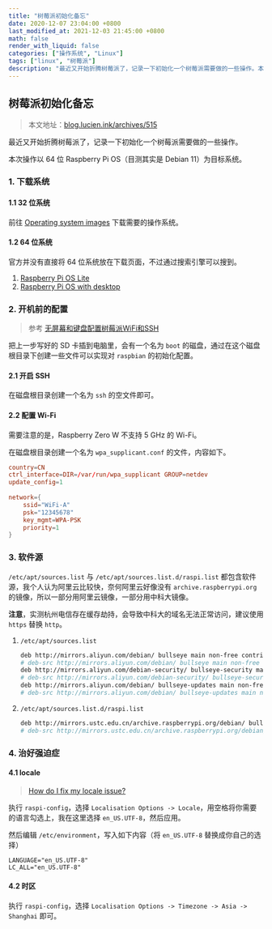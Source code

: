 ```yaml
---
title: "树莓派初始化备忘"
date: 2020-12-07 23:04:00 +0800
last_modified_at: 2021-12-03 21:45:00 +0800
math: false
render_with_liquid: false
categories: ["操作系统", "Linux"]
tags: ["linux", "树莓派"]
description: "最近又开始折腾树莓派了，记录一下初始化一个树莓派需要做的一些操作。本次操作以 64 位 Raspberry Pi OS（目测其实是 Debian 11）为目标系统。"
---
```


## 树莓派初始化备忘

> 本文地址：[blog.lucien.ink/archives/515][this]

最近又开始折腾树莓派了，记录一下初始化一个树莓派需要做的一些操作。

本次操作以 64 位 Raspberry Pi OS（目测其实是 Debian 11）为目标系统。

### 1. 下载系统

#### 1.1 32 位系统

前往 [Operating system images][download_image] 下载需要的操作系统。

#### 1.2 64 位系统

官方并没有直接将 64 位系统放在下载页面，不过通过搜索引擎可以搜到。

1. [Raspberry Pi OS Lite][raspios_lite_arm64]
2. [Raspberry Pi OS with desktop][raspios_arm64]

### 2. 开机前的配置

> 参考 [无屏幕和键盘配置树莓派WiFi和SSH][shumeipai.nxez]

把上一步写好的 SD 卡插到电脑里，会有一个名为 `boot` 的磁盘，通过在这个磁盘根目录下创建一些文件可以实现对 `raspbian` 的初始化配置。

#### 2.1 开启 SSH

在磁盘根目录创建一个名为 `ssh` 的空文件即可。

#### 2.2 配置 Wi-Fi

需要注意的是，Raspberry Zero W 不支持 5 GHz 的 Wi-Fi。

在磁盘根目录创建一个名为 `wpa_supplicant.conf` 的文件，内容如下。

```conf
country=CN
ctrl_interface=DIR=/var/run/wpa_supplicant GROUP=netdev
update_config=1
 
network={
    ssid="WiFi-A"
    psk="12345678"
    key_mgmt=WPA-PSK
    priority=1
}
```

### 3. 软件源

`/etc/apt/sources.list` 与 `/etc/apt/sources.list.d/raspi.list` 都包含软件源，我个人认为阿里云比较快，奈何阿里云好像没有 `archive.raspberrypi.org` 的镜像，所以一部分用阿里云镜像，一部分用中科大镜像。

**注意**，实测杭州电信存在缓存劫持，会导致中科大的域名无法正常访问，建议使用 `https` 替换 `http`。

1. `/etc/apt/sources.list`

    ```bash
    deb http://mirrors.aliyun.com/debian/ bullseye main non-free contrib
    # deb-src http://mirrors.aliyun.com/debian/ bullseye main non-free contrib
    deb http://mirrors.aliyun.com/debian-security/ bullseye-security main
    # deb-src http://mirrors.aliyun.com/debian-security/ bullseye-security main
    deb http://mirrors.aliyun.com/debian/ bullseye-updates main non-free contrib
    # deb-src http://mirrors.aliyun.com/debian/ bullseye-updates main non-free contrib
    ```

2. `/etc/apt/sources.list.d/raspi.list`

    ```bash
    deb http://mirrors.ustc.edu.cn/archive.raspberrypi.org/debian/ bullseye main
    # deb-src http://mirrors.ustc.edu.cn/archive.raspberrypi.org/debian/ bullseye main
    ```

### 4. 治好强迫症

#### 4.1 locale

> [How do I fix my locale issue?][locale_issue]

执行 `raspi-config`，选择 `Localisation Options -> Locale`，用空格将你需要的语言勾选上，我在这里选择 `en_US.UTF-8`，然后应用。

然后编辑 `/etc/environment`，写入如下内容（将 `en_US.UTF-8` 替换成你自己的选择）

```shell
LANGUAGE="en_US.UTF-8"
LC_ALL="en_US.UTF-8"
```

#### 4.2 时区

执行 `raspi-config`，选择 `Localisation Options -> Timezone -> Asia -> Shanghai` 即可。

[this]: https://blog.lucien.ink/archives/515/
[download_image]: https://www.raspberrypi.org/software/operating-systems/
[shumeipai.nxez]: https://shumeipai.nxez.com/2017/09/13/raspberry-pi-network-configuration-before-boot.html
[raspios_lite_arm64]: https://downloads.raspberrypi.org/raspios_lite_arm64/images/
[raspios_arm64]: https://downloads.raspberrypi.org/raspios_arm64/images/
[locale_issue]: https://askubuntu.com/questions/162391/how-do-i-fix-my-locale-issue